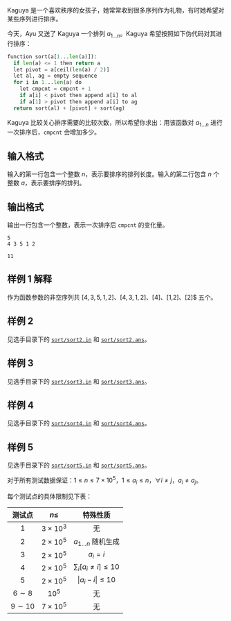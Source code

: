 Kaguya 是一个喜欢秩序的女孩子，她常常收到很多序列作为礼物，有时她希望对某些序列进行排序。

今天，Ayu 又送了 Kaguya 一个排列 $a_{1\ldots n}$。Kaguya 希望按照如下伪代码对其进行排序：

```py
function sort(a[1...len(a)]):
  if len(a) <= 1 then return a
  let pivot = a[ceil(len(a) / 2)]
  let al, ag = empty sequence
  for i in 1...len(a) do
    let cmpcnt = cmpcnt + 1
    if a[i] < pivot then append a[i] to al
    if a[1] > pivot then append a[i] to ag
  return sort(al) + [pivot] + sort(ag)
```

Kaguya 比较关心排序需要的比较次数，所以希望你求出：用该函数对 $a_{1\ldots n}$ 进行一次排序后，`cmpcnt` 会增加多少。

## 输入格式

输入的第一行包含一个整数 $n$，表示要排序的排列长度。输入的第二行包含 $n$ 个整数 $a$，表示要排序的排列。

## 输出格式

输出一行包含一个整数，表示一次排序后 `cmpcnt` 的变化量。

```input1
5
4 3 5 1 2
```

```output1
11
```

## 样例 1 解释

作为函数参数的非空序列共 $[4,3,5,1,2]$、$[4,3,1,2]、$[4]$、$[1,2]$、$[2]$ 五个。

## 样例 2

见选手目录下的 [`sort/sort2.in`](file://sort2.in) 和 [`sort/sort2.ans`](file://sort2.ans)。

## 样例 3

见选手目录下的 [`sort/sort3.in`](file://sort3.in) 和 [`sort/sort3.ans`](file://sort3.ans)。

## 样例 4

见选手目录下的 [`sort/sort4.in`](file://sort4.in) 和 [`sort/sort4.ans`](file://sort4.ans)。

## 样例 5

见选手目录下的 [`sort/sort5.in`](file://sort5.in) 和 [`sort/sort5.ans`](file://sort5.ans)。

对于所有测试数据保证：$1\leq n\leq 7\times 10^5$，$1\leq a_i\leq n$，$\forall i\not=j$，$a_i\not=a_j$。

每个测试点的具体限制见下表：

| 测试点 | $n\leq$ | 特殊性质 |
| :---: | :-----: | :-----: |
| $1$ | $3\times 10^3$ | 无 |
| $2$ | $2\times 10^5$ | $a_{1\ldots n}$ 随机生成 |
| $3$ | $2\times 10^5$ | $a_i=i$ |
| $4$ | $2\times 10^5$ | $\sum_i[a_i\not=i]\leq 10$ |
| $5$ | $2\times 10^5$ | $\lvert a_i-i\rvert\leq 10$ |
| $6\sim 8$ | $10^5$ | 无 |
| $9\sim 10$ | $7\times 10^5$ | 无 |